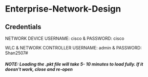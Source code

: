 # Enterprise-Network-Design


<h2>Credentials</h2>

NETWORK DEVICE USERNAME: cisco  &  PASSWORD: cisco

WLC & NETWORK CONTROLLER USERNAME: admin & PASSWORD: Shan2507#


<h5>NOTE: Loading the .pkt file will take 5- 10 minutes to load fully. If it doesn't work, close and re-open</h5>
